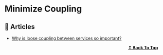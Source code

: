 # Minimize Coupling

## 📝 Articles

- [Why is loose coupling between services so important?](https://www.ben-morris.com/why-is-loose-coupling-between-services-so-important/) 
<div align="right">
  <b><a href="#contents">↥ Back To Top</a></b>
</div>